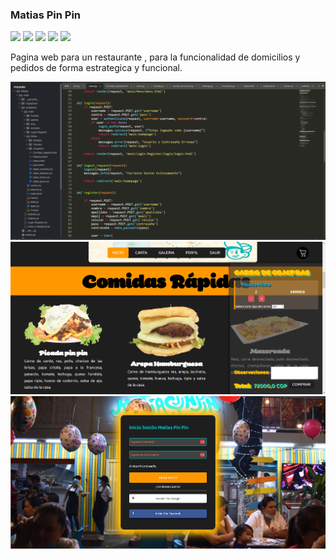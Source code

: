 ### Matias Pin Pin
![](https://img.shields.io/badge/Windows-0078D6?style=for-the-badge&logo=windows&logoColor=white) ![](http://ForTheBadge.com/images/badges/made-with-python.svg) ![](https://img.shields.io/badge/HTML-239120?style=for-the-badge&logo=html5&logoColor=white) ![](https://img.shields.io/badge/Django-092E20?style=for-the-badge&logo=django&logoColor=white) ![](https://img.shields.io/badge/sublime_text-%23575757.svg?&style=for-the-badge&logo=sublime-text&logoColor=important)

Pagina web para un restaurante , para la funcionalidad de domicilios y pedidos de forma estrategica y funcional.

![](img/img1.png)
![](img/img2.png)
![](img/img3.png)
